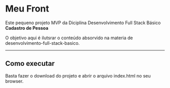 # Meu Front

Este pequeno projeto MVP da Diciplina Desenvolvimento Full Stack Básico  **Cadastro de Pessoa** 

O objetivo aqui é ilutsrar o conteúdo absorvido na materia de desenvolvimento-full-stack-basico.

---
## Como executar

Basta fazer o download do projeto e abrir o arquivo index.html no seu browser.
